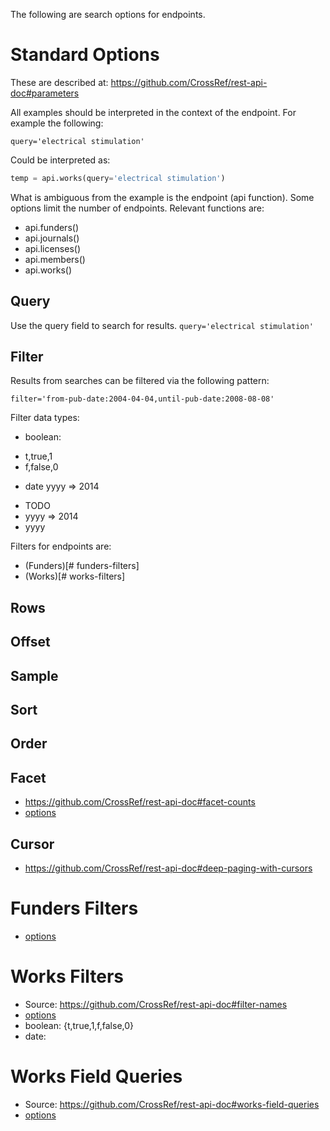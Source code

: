 The following are search options for endpoints.

# Standard Options

These are described at:
https://github.com/CrossRef/rest-api-doc#parameters

All examples should be interpreted in the context of the endpoint. For example the following:

```query='electrical stimulation'```

Could be interpreted as:

```python
temp = api.works(query='electrical stimulation')
```

What is ambiguous from the example is the endpoint (api function). Some options limit the number of endpoints. Relevant functions are:

- api.funders()
- api.journals()
- api.licenses()
- api.members()
- api.works()




## Query

Use the query field to search for results. 
```query='electrical stimulation'```

## Filter

Results from searches can be filtered via the following pattern:

```
filter='from-pub-date:2004-04-04,until-pub-date:2008-08-08'
```

Filter data types:
* boolean: 
 - t,true,1
 - f,false,0
* date yyyy => 2014
 - TODO
 - yyyy => 2014
 - yyyy

Filters for endpoints are:
- (Funders)[# funders-filters]
- (Works)[# works-filters]

## Rows

## Offset

## Sample

## Sort

## Order

## Facet


- https://github.com/CrossRef/rest-api-doc#facet-counts
- [options](works_facet_options.tsv)

## Cursor
- https://github.com/CrossRef/rest-api-doc#deep-paging-with-cursors

# Funders Filters
- [options](funders_filters.tsv)

# Works Filters
- Source: https://github.com/CrossRef/rest-api-doc#filter-names
- [options](works_filters.tsv)
- boolean: {t,true,1,f,false,0}
- date: 

# Works Field Queries
- Source: https://github.com/CrossRef/rest-api-doc#works-field-queries
- [options](/works_field_queries.tsv)